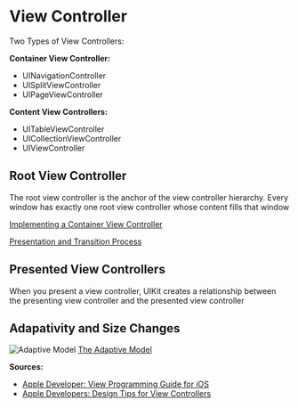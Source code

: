 # View Controller
Two Types of View Controllers:

**Container View Controller:**
* UINavigationController
* UISplitViewController
* UIPageViewController

**Content View Controllers:**
* UITableViewController
* UICollectionViewController
* UIViewController

## Root View Controller
The root view controller is the anchor of the view controller hierarchy. Every window has exactly one root view controller whose content fills that window



[Implementing a Container View Controller](https://developer.apple.com/library/ios/featuredarticles/ViewControllerPGforiPhoneOS/ImplementingaContainerViewController.html#//apple_ref/doc/uid/TP40007457-CH11-SW1)

[Presentation and Transition Process](https://developer.apple.com/library/ios/featuredarticles/ViewControllerPGforiPhoneOS/PresentingaViewController.html#//apple_ref/doc/uid/TP40007457-CH14-SW7)

## Presented View Controllers
When you present a view controller, UIKit creates a relationship between the presenting view controller and the presented view controller

## Adapativity and Size Changes
![Adaptive Model](https://developer.apple.com/library/ios/featuredarticles/ViewControllerPGforiPhoneOS/Art/VCPG_AdaptiveModel_13-1_2x.png)
[The Adaptive Model](https://developer.apple.com/library/ios/featuredarticles/ViewControllerPGforiPhoneOS/TheAdaptiveModel.html#//apple_ref/doc/uid/TP40007457-CH19-SW1)

**Sources:**
* [Apple Developer: View Programming Guide for iOS](https://developer.apple.com/library/ios/featuredarticles/ViewControllerPGforiPhoneOS/index.html#//apple_ref/doc/uid/TP40007457)
* [Apple Developers: Design Tips for View Controllers](https://developer.apple.com/library/ios/featuredarticles/ViewControllerPGforiPhoneOS/DesignTips.html#//apple_ref/doc/uid/TP40007457-CH5-SW1)
